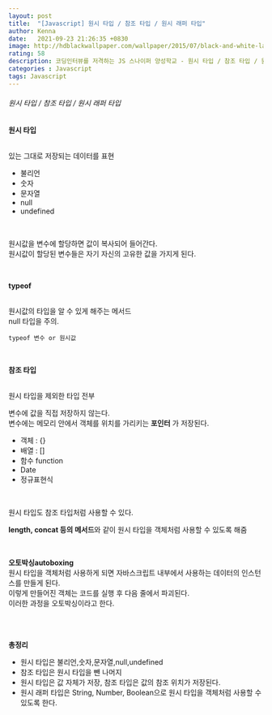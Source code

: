 ```yaml
---
layout: post
title:  "[Javascript] 원시 타입 / 참조 타입 / 원시 래퍼 타입"
author: Kenna
date:   2021-09-23 21:26:35 +0830
image: http://hdblackwallpaper.com/wallpaper/2015/07/black-and-white-landscape-photography-1-background-wallpaper.jpg
rating: 58
description: 코딩인터뷰를 저격하는 JS 스나이퍼 양성학교 - 원시 타입 / 참조 타입 / 원시 래퍼 타입
categories : Javascript
tags: Javascript
---
```


###### 원시 타입 / 참조 타입 / 원시 래퍼 타입

**원시 타입**  
<br>

있는 그대로 저장되는 데이터를 표현  

- 불리언  
- 숫자  
- 문자열  
- null  
- undefined  

<br>

원시값을 변수에 할당하면 값이 복사되어 들어간다.  
원시값이 할당된 변수들은 자기 자신의 고유한 값을 가지게 된다.  

<br>

**typeof**  
<br>

원시값의 타입을 알 수 있게 해주는 메서드  
null 타입을 주의.  


```
typeof 변수 or 원시값
```

<br>

**참조 타입**  
<br>

원시 타입을 제외한 타입 전부  
  
변수에 값을 직접 저장하지 않는다.  
변수에는 메모리 안에서 객체를 위치를 가리키는 **포인터** 가 저장된다.   
  
- 객체 : {}  
- 배열 : []  
- 함수  function  
- Date  
- 정규표현식  

<br>


원시 타입도 참조 타입처럼 사용할 수 있다.  

**length, concat 등의 메서드**와 같이 원시 타입을 객체처럼 사용할 수 있도록 해줌

<br>

**오토박싱autoboxing**
<br>
원시 타입을 객체처럼 사용하게 되면 자바스크립트 내부에서 사용하는 데이터의 인스턴스를 만들게 된다.  
이렇게 만들어진 객체는 코드를 실행 후 다음 줄에서 파괴된다.  
이러한 과정을 오토박싱이라고 한다.  

<Br>
<Br>

**총정리**
<br>

- 원시 타입은 불리언,숫자,문자열,null,undefined   
- 참조 타입은 원시 타입을 뺀 나머지  
- 원시 타입은 값 자체가 저장, 참조 타입은 값의 참조 위치가 저장된다.  
- 원시 래퍼 타입은 String, Number, Boolean으로 원시 타입을 객체처럼 사용할 수 있도록 한다.  
